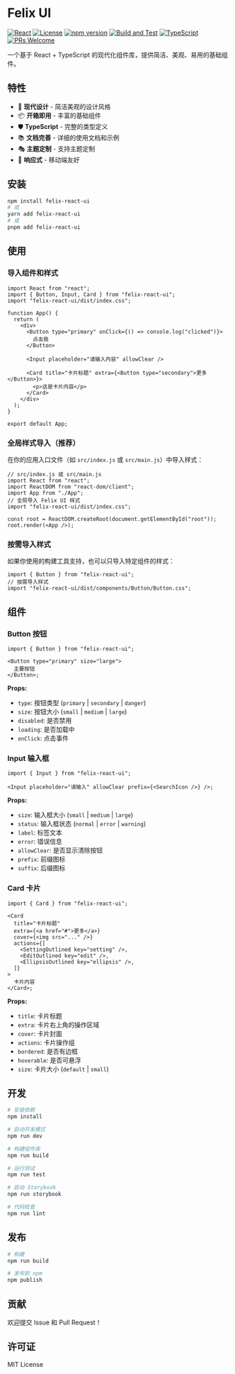 # Felix UI

[![React](https://img.shields.io/badge/React-18+-61DAFB?style=flat-square&logo=react&logoColor=white)](https://reactjs.org/)
[![License](https://img.shields.io/badge/license-MIT-green?style=flat-square)](./LICENSE)
[![npm version](https://img.shields.io/npm/v/felix-react-ui?style=flat-square&logo=npm)](https://www.npmjs.com/package/felix-react-ui)
[![Build and Test](https://img.shields.io/github/actions/workflow/status/felixzhu97/felix-react-ui/ci.yml?branch=main&style=flat-square&logo=github&label=Build%20and%20Test)](https://github.com/felixzhu97/felix-react-ui/actions)
[![TypeScript](https://img.shields.io/badge/TypeScript-passing-blue?style=flat-square&logo=typescript)](https://www.typescriptlang.org/)
[![PRs Welcome](https://img.shields.io/badge/PRs-welcome-brightgreen?style=flat-square)](./CONTRIBUTING.md)

一个基于 React + TypeScript 的现代化组件库，提供简洁、美观、易用的基础组件。

## 特性

- 🎨 **现代设计** - 简洁美观的设计风格
- 📦 **开箱即用** - 丰富的基础组件
- 🛡 **TypeScript** - 完整的类型定义
- 📚 **文档完善** - 详细的使用文档和示例
- 🎭 **主题定制** - 支持主题定制
- 📱 **响应式** - 移动端友好

## 安装

```bash
npm install felix-react-ui
# 或
yarn add felix-react-ui
# 或
pnpm add felix-react-ui
```

## 使用

### 导入组件和样式

```tsx
import React from "react";
import { Button, Input, Card } from "felix-react-ui";
import "felix-react-ui/dist/index.css";

function App() {
  return (
    <div>
      <Button type="primary" onClick={() => console.log("clicked")}>
        点击我
      </Button>

      <Input placeholder="请输入内容" allowClear />

      <Card title="卡片标题" extra={<Button type="secondary">更多</Button>}>
        <p>这是卡片内容</p>
      </Card>
    </div>
  );
}

export default App;
```

### 全局样式导入（推荐）

在你的应用入口文件（如 `src/index.js` 或 `src/main.js`）中导入样式：

```tsx
// src/index.js 或 src/main.js
import React from "react";
import ReactDOM from "react-dom/client";
import App from "./App";
// 全局导入 Felix UI 样式
import "felix-react-ui/dist/index.css";

const root = ReactDOM.createRoot(document.getElementById("root"));
root.render(<App />);
```

### 按需导入样式

如果你使用的构建工具支持，也可以只导入特定组件的样式：

```tsx
import { Button } from "felix-react-ui";
// 按需导入样式
import "felix-react-ui/dist/components/Button/Button.css";
```

## 组件

### Button 按钮

```tsx
import { Button } from "felix-react-ui";

<Button type="primary" size="large">
  主要按钮
</Button>;
```

**Props:**

- `type`: 按钮类型 (`primary` | `secondary` | `danger`)
- `size`: 按钮大小 (`small` | `medium` | `large`)
- `disabled`: 是否禁用
- `loading`: 是否加载中
- `onClick`: 点击事件

### Input 输入框

```tsx
import { Input } from "felix-react-ui";

<Input placeholder="请输入" allowClear prefix={<SearchIcon />} />;
```

**Props:**

- `size`: 输入框大小 (`small` | `medium` | `large`)
- `status`: 输入框状态 (`normal` | `error` | `warning`)
- `label`: 标签文本
- `error`: 错误信息
- `allowClear`: 是否显示清除按钮
- `prefix`: 前缀图标
- `suffix`: 后缀图标

### Card 卡片

```tsx
import { Card } from "felix-react-ui";

<Card
  title="卡片标题"
  extra={<a href="#">更多</a>}
  cover={<img src="..." />}
  actions={[
    <SettingOutlined key="setting" />,
    <EditOutlined key="edit" />,
    <EllipsisOutlined key="ellipsis" />,
  ]}
>
  卡片内容
</Card>;
```

**Props:**

- `title`: 卡片标题
- `extra`: 卡片右上角的操作区域
- `cover`: 卡片封面
- `actions`: 卡片操作组
- `bordered`: 是否有边框
- `hoverable`: 是否可悬浮
- `size`: 卡片大小 (`default` | `small`)

## 开发

```bash
# 安装依赖
npm install

# 启动开发模式
npm run dev

# 构建组件库
npm run build

# 运行测试
npm run test

# 启动 Storybook
npm run storybook

# 代码检查
npm run lint
```

## 发布

```bash
# 构建
npm run build

# 发布到 npm
npm publish
```

## 贡献

欢迎提交 Issue 和 Pull Request！

## 许可证

MIT License
